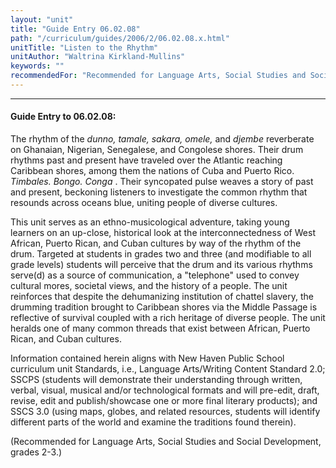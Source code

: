 ```yaml
---
layout: "unit"
title: "Guide Entry 06.02.08"
path: "/curriculum/guides/2006/2/06.02.08.x.html"
unitTitle: "Listen to the Rhythm"
unitAuthor: "Waltrina Kirkland-Mullins"
keywords: ""
recommendedFor: "Recommended for Language Arts, Social Studies and Social Development, grades 2-3."
---
```

<body>
<hr/>
<h4>
Guide Entry to 06.02.08:
</h4>
<p>
The rhythm of the
<i>
dunno, tamale, sakara, omele,
</i>
and
<i>
djembe
</i>
reverberate on Ghanaian, Nigerian, Senegalese, and Congolese shores. Their drum rhythms past and present have traveled over the Atlantic reaching Caribbean shores, among them the nations of Cuba and Puerto Rico.
<i>
Timbales. Bongo. Conga
</i>
. Their syncopated pulse weaves a story of past and present, beckoning listeners to investigate the common rhythm that resounds across oceans blue, uniting people of diverse cultures.
</p>
<p>
This unit serves as an ethno-musicological adventure, taking young learners on an up-close, historical look at the interconnectedness of West African, Puerto Rican, and Cuban cultures by way of the rhythm of the drum. Targeted at students in grades two and three (and modifiable to all grade levels) students will perceive that the drum and its various rhythms serve(d) as a source of communication, a "telephone" used to convey cultural mores, societal views, and the history of a people. The unit reinforces that despite the dehumanizing institution of chattel slavery, the drumming tradition brought to Caribbean shores via the Middle Passage is reflective of survival coupled with a rich heritage of diverse people. The unit heralds one of many common threads that exist between African, Puerto Rican, and Cuban cultures.
</p>
<p>
Information contained herein aligns with New Haven Public School curriculum unit Standards, i.e., Language Arts/Writing Content Standard 2.0; SSCPS (students will demonstrate their understanding through written, verbal, visual, musical and/or technological formats and will pre-edit, draft, revise, edit and publish/showcase one or more final literary products); and SSCS 3.0 (using maps, globes, and related resources, students will identify different parts of the world and examine the traditions found therein).
</p>
<p>
(Recommended for Language Arts, Social Studies and Social Development, grades 2-3.)
</p>
</body>